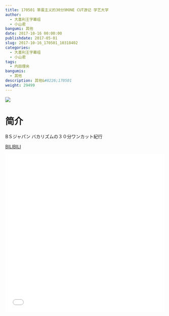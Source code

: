 ```yaml
---
title: 170501 笨蛋主义的30分钟ONE CUT游记 学艺大学
author: 
  - 大喜利王字幕组
  - 小山君
bangumi: 其他
date: 2017-10-16 00:00:00
publishdate: 2017-05-01
slug: 2017-10-16_170501_10318402
categories: 
  - 大喜利王字幕组
  - 小山君
tags: 
  - 内田理央
bangumis: 
  - 其他
description: 其他&#8226;170501
weight: 29499
---
```


![](https://i.imgur.com/2xjhb5Z.jpg)

# 简介  
BＳジャパン
バカリズムの３０分ワンカット紀行

  [BILIBILI](https://www.bilibili.com/video/av10318402/)


  <iframe src="//www.bilibili.com/html/html5player.html?cid=17046925&aid=10318402" width="100%" height="500" frameborder="0" allowfullscreen="allowfullscreen"></iframe>
